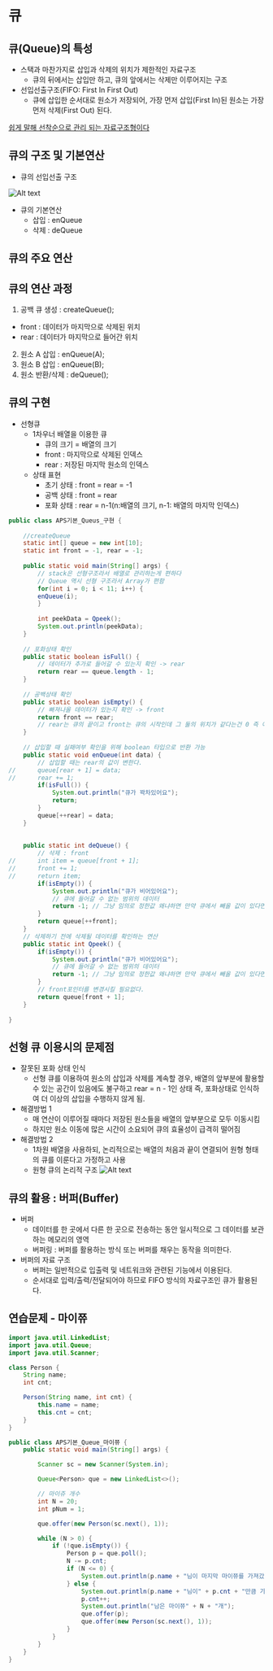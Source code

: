 # 큐
## 큐(Queue)의 특성
  * 스택과 마찬가지로 삽입과 삭제의 위치가 제한적인 자료구조
    * 큐의 뒤에서는 삽입만 하고, 큐의 앞에서는 삭제만 이루어지는 구조
  * 선입선출구조(FIFO: First In First Out)
    * 큐에 삽입한 순서대로 원소가 저장되어, 가장 먼저 삽입(First In)된 원소는 가장 먼저 삭제(First Out) 된다.

<u>쉽게 말해 선착순으로 관리 되는 자료구조형이다</u>

## 큐의 구조 및 기본연산
  * 큐의 선입선출 구조

![Alt text](image-4.png)

  * 큐의 기본연산
    * 삽입 : enQueue
    * 삭제 : deQueue

## 큐의 주요 연산

## 큐의 연산 과정
1) 공백 큐 생성 : createQueue();
* front : 데이터가 마지막으로 삭제된 위치
* rear : 데이터가 마지막으로 들어간 위치
2) 원소 A 삽입 : enQueue(A);
3) 원소 B 삽입 : enQueue(B);
4) 원소 반환/삭제 : deQueue();

## 큐의 구현
  * 선형큐
    * 1차우너 배열을 이용한 큐
      * 큐의 크기 = 배열의 크기 
      * front : 마지막으로 삭제된 인덱스
      * rear : 저장된 마지막 원소의 인덱스
    * 상태 표현
      * 초기 상태 : front = rear = -1
      * 공백 상태 : front = rear
      * 포화 상태 : rear = n-1(n:배열의 크기, n-1: 배열의 마지막 인덱스)

```java
public class APS기본_Queus_구현 {
	
	//createQueue  
	static int[] queue = new int[10];
	static int front = -1, rear = -1;
	
	public static void main(String[] args) {
		// stack은 선형구조라서 배열로 관리하는게 편하다
		// Queue 역시 선형 구조라서 Array가 편함
		for(int i = 0; i < 11; i++) {
		enQueue(i);
		}
		
		int peekData = Qpeek();
		System.out.println(peekData);
	}
	
	// 포화상태 확인
	public static boolean isFull() {
		// 데이터가 추가로 들어갈 수 있는지 확인 -> rear
		return rear == queue.length - 1;
	}
	
	// 공백상태 확인
	public static boolean isEmpty() {
		// 빠져나올 데이터가 있는지 확인 -> front
		return front == rear;
		// rear는 큐의 끝이고 front는 큐의 시작인데 그 둘의 위치가 같다는건 0 즉 아무것도 없다는 의미로 이해
	}
	
	// 삽입할 때 실패여부 확인을 위해 boolean 타입으로 반환 가능
	public static void enQueue(int data) {
		// 삽입할 때는 rear의 값이 변한다.
//		queue[rear + 1] = data;
//		rear += 1;
		if(isFull()) {
			System.out.println("큐가 꽉차있어요");
			return;
		}
		queue[++rear] = data;
	}
	
	
	public static int deQueue() {
		// 삭제 : front
//		int item = queue[front + 1];
//		front += 1;
//		return item;
		if(isEmpty()) {
			System.out.println("큐가 비어있어요");
			// 큐에 들어갈 수 없는 범위의 데이터
			return -1; // 그냥 임의로 정한값 왜냐하면 만약 큐에서 빼올 값이 있다면 0이상일 것이기 때문에
		}
		return queue[++front];
	}
	// 삭제하기 전에 삭제될 데이터를 확인하는 연산
	public static int Qpeek() {
		if(isEmpty()) {
			System.out.println("큐가 비어있어요");
			// 큐에 들어갈 수 없는 범위의 데이터
			return -1; // 그냥 임의로 정한값 왜냐하면 만약 큐에서 빼올 값이 있다면 0이상일 것이기 때문에
		}
		// front포인터를 변경시킬 필요없다.
		return queue[front + 1];
	}
	
}
```
## 선형 큐 이용시의 문제점
  * 잘못된 포화 상태 인식
    * 선형 큐를 이용하여 원소의 삽입과 삭제를 계속할 경우, 배열의 앞부분에 활용할 수 있는 공간이 있음에도 불구하고 rear = n - 1인 상태 즉, 포화상태로 인식하여 더 이상의 삽입을 수행하지 않게 됨.
  * 해결방법 1
    * 매 연산이 이루어질 때마다 저장된 원소들을 배열의 앞부분으로 모두 이동시킴
    * 하지만 원소 이동에 많은 시간이 소요되어 큐의 효율성이 급격히 떨어짐
  * 해결방법 2
    * 1차원 배열을 사용하되, 논리적으로는 배열의 처음과 끝이 연결되어 원형 형태의 큐를 이룬다고 가정하고 사용
    * 원형 큐의 논리적 구조
  ![Alt text](image-5.png)

## 큐의 활용 : 버퍼(Buffer)
* 버퍼 
  * 데이터를 한 곳에서 다른 한 곳으로 전송하는 동안 일시적으로 그 데이터를 보관하는 메모리의 영역
  * 버퍼링 : 버퍼를 활용하는 방식 또는 버퍼를 채우는 동작을 의미한다.
* 버퍼의 자료 구조
  * 버퍼는 일반적으로 입출력 및 네트워크와 관련된 기능에서 이용된다.
  * 순서대로 입력/출력/전달되어야 하므로 FIFO 방식의 자료구조인 큐가 활용된다.

## 연습문제 - 마이쮸 
```java
import java.util.LinkedList;
import java.util.Queue;
import java.util.Scanner;

class Person {
	String name;
	int cnt;

	Person(String name, int cnt) {
		this.name = name;
		this.cnt = cnt;
	}
}

public class APS기본_Queue_마이쮸 {
	public static void main(String[] args) {

		Scanner sc = new Scanner(System.in);

		Queue<Person> que = new LinkedList<>();

		// 마이쥬 개수
		int N = 20;
		int pNum = 1;

		que.offer(new Person(sc.next(), 1));

		while (N > 0) {
			if (!que.isEmpty()) {
				Person p = que.poll();
				N -= p.cnt;
				if (N <= 0) {
					System.out.println(p.name + "님이 마지막 마이쮸를 가져갔습니다.");
				} else {
					System.out.println(p.name + "님이" + p.cnt + "만큼 가져갔습니다.");
					p.cnt++;
					System.out.println("남은 마이쮸" + N + "개");
					que.offer(p);
					que.offer(new Person(sc.next(), 1));
				}
			}
		}
	}
}
```
